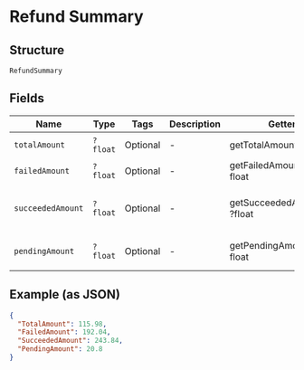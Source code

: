 
# Refund Summary

## Structure

`RefundSummary`

## Fields

| Name | Type | Tags | Description | Getter | Setter |
|  --- | --- | --- | --- | --- | --- |
| `totalAmount` | `?float` | Optional | - | getTotalAmount(): ?float | setTotalAmount(?float totalAmount): void |
| `failedAmount` | `?float` | Optional | - | getFailedAmount(): ?float | setFailedAmount(?float failedAmount): void |
| `succeededAmount` | `?float` | Optional | - | getSucceededAmount(): ?float | setSucceededAmount(?float succeededAmount): void |
| `pendingAmount` | `?float` | Optional | - | getPendingAmount(): ?float | setPendingAmount(?float pendingAmount): void |

## Example (as JSON)

```json
{
  "TotalAmount": 115.98,
  "FailedAmount": 192.04,
  "SucceededAmount": 243.84,
  "PendingAmount": 20.8
}
```

